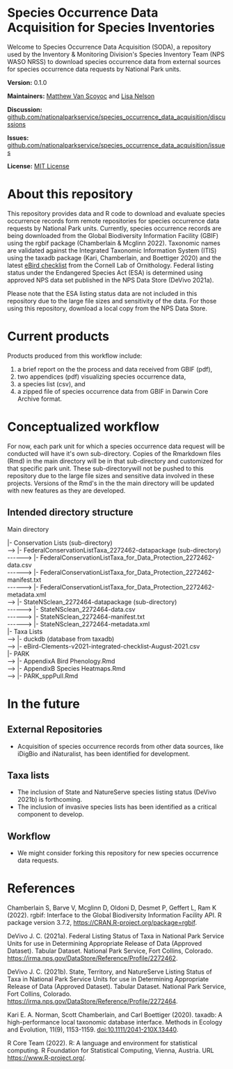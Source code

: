# Species Occurrence Data Acquisition for Species Inventories

Welcome to Species Occurrence Data Acquisition (SODA), a repository used by the Inventory & Monitoring Division's Species Inventory Team (NPS WASO NRSS) to download species occurrence data from external sources for species occurrence data requests by National Park units.

**Version:** 0.1.0

**Maintainers:** [Matthew Van Scoyoc](https://github.com/scoyoc) and [Lisa Nelson](https://github.com/llnelson)

**Discussion:** [github.com/nationalparkservice/species_occurrence_data_acquisition/discussions](https://github.com/nationalparkservice/species_occurrence_data_acquisition/discussions)

**Issues:** [github.com/nationalparkservice/species_occurrence_data_acquisition/issues](https://github.com/nationalparkservice/species_occurrence_data_acquisition/issues)

**License:** [MIT License](https://github.com/nationalparkservice/species_occurrence_data_acquisition/blob/main/LICENSE)

# About this repository

This repository provides data and R code to download and evaluate species occurrence records form remote repositories for species occurrence data requests by National Park units. Currently, species occurrence records are being downloaded from the Global Biodiversity Information Facility (GBIF) using the rgbif package (Chamberlain & Mcglinn 2022). Taxonomic names are validated against the Integrated Taxonomic Information System (ITIS) using the taxadb package (Kari, Chamberlain, and Boettiger 2020) and the latest [eBird checklist](https://www.birds.cornell.edu/clementschecklist/updateindex/) from the Cornell Lab of Ornithology. Federal listing status under the Endangered Species Act (ESA) is determined using approved NPS data set published in the NPS Data Store (DeVivo 2021a).

Please note that the ESA listing status data are not included in this repository due to the large file sizes and sensitivity of the data. For those using this repository, download a local copy from the NPS Data Store.

# Current products

Products produced from this workflow include:

1.  a brief report on the the process and data received from GBIF (pdf),
2.  two appendices (pdf) visualizing species occurrence data,
3.  a species list (csv), and
4.  a zipped file of species occurrence data from GBIF in Darwin Core Archive format.

# Conceptualized workflow

For now, each park unit for which a species occurrence data request will be conducted will have it's own sub-directory. Copies of the Rmarkdown files (Rmd) in the main directory will be in that sub-directory and customized for that specific park unit. These sub-directorywill not be pushed to this repository due to the large file sizes and sensitive data involved in these projects. Versions of the Rmd's in the the main directory will be updated with new features as they are developed.

## Intended directory structure

Main directory

\|- Conservation Lists (sub-directory)  
--\> \|- FederalConservationListTaxa_2272462-datapackage (sub-directory)  
------\> \|- FederalConservationListTaxa_for_Data_Protection_2272462-data.csv  
------\> \|- FederalConservationListTaxa_for_Data_Protection_2272462-manifest.txt  
------\> \|- FederalConservationListTaxa_for_Data_Protection_2272462-metadata.xml  
--\> \|- StateNSclean_2272464-datapackage (sub-directory)  
------\> \|- StateNSclean_2272464-data.csv  
------\> \|- StateNSclean_2272464-manifest.txt  
------\> \|- StateNSclean_2272464-metadata.xml  
\|- Taxa Lists  
--\> \|- duckdb (database from taxadb)  
--\> \|- eBird-Clements-v2021-integrated-checklist-August-2021.csv  
\|- PARK  
--\> \|- AppendixA Bird Phenology.Rmd  
--\> \|- AppendixB Species Heatmaps.Rmd  
--\> \|- PARK_sppPull.Rmd

# In the future

## External Repositories

-   Acquisition of species occurrence records from other data sources, like iDigBio and iNaturalist, has been identified for development.

## Taxa lists

-   The inclusion of State and NatureServe species listing status (DeVivo 2021b) is forthcoming.
-   The inclusion of invasive species lists has been identified as a critical component to develop.

## Workflow

-   We might consider forking this repository for new species occurrence data requests.

# References

Chamberlain S, Barve V, Mcglinn D, Oldoni D, Desmet P, Geffert L, Ram K (2022). rgbif: Interface to the Global Biodiversity Information Facility API. R package version 3.7.2, <https://CRAN.R-project.org/package=rgbif>.

DeVivo J. C. (2021a). Federal Listing Status of Taxa in National Park Service Units for use in Determining Appropriate Release of Data (Approved Dataset). Tabular Dataset. National Park Service, Fort Collins, Colorado. <https://irma.nps.gov/DataStore/Reference/Profile/2272462>.

DeVivo J. C. (2021b). State, Territory, and NatureServe Listing Status of Taxa in National Park Service Units for use in Determining Appropriate Release of Data (Approved Dataset). Tabular Dataset. National Park Service, Fort Collins, Colorado. <https://irma.nps.gov/DataStore/Reference/Profile/2272464>.

Kari E. A. Norman, Scott Chamberlain, and Carl Boettiger (2020). taxadb: A high-performance local taxonomic database interface. Methods in Ecology and Evolution, 11(9), 1153-1159. <doi:10.1111/2041-210X.13440>.

R Core Team (2022). R: A language and environment for statistical computing. R Foundation for Statistical Computing, Vienna, Austria. URL <https://www.R-project.org/>.
